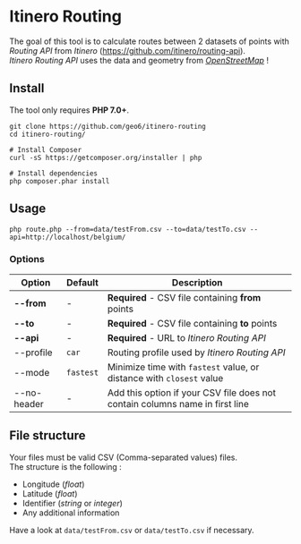 # Itinero Routing

The goal of this tool is to calculate routes between 2 datasets of points with *Routing API* from *Itinero* (<https://github.com/itinero/routing-api>).  
*Itinero Routing API* uses the data and geometry from [*OpenStreetMap*](https://openstreetmap.org/) !

## Install

The tool only requires **PHP 7.0+**.

```
git clone https://github.com/geo6/itinero-routing
cd itinero-routing/

# Install Composer
curl -sS https://getcomposer.org/installer | php

# Install dependencies
php composer.phar install
```

## Usage

```
php route.php --from=data/testFrom.csv --to=data/testTo.csv --api=http://localhost/belgium/
```

### Options

| Option      | Default   | Description                                                                  |
|-------------|-----------|------------------------------------------------------------------------------|
| **--from**  | -         | **Required** - CSV file containing **from** points                           |
| **--to**    | -         | **Required** - CSV file containing **to** points                             |
| **--api**   | -         | **Required** - URL to *Itinero Routing API*                                  |
| --profile   | `car`     | Routing profile used by *Itinero Routing API*                                |
| --mode      | `fastest` | Minimize time with `fastest` value, or distance with `closest` value         |
| --no-header | -         | Add this option if your CSV file does not contain columns name in first line |

## File structure

Your files must be valid CSV (Comma-separated values) files.  
The structure is the following :
- Longitude (*float*)
- Latitude (*float*)
- Identifier (*string* or *integer*)
- Any additional information

Have a look at `data/testFrom.csv` or `data/testTo.csv` if necessary.
